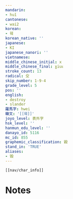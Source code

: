 ```yaml
---
mandarin:
- huǐ
cantonese:
- wai2
korean:
- 훼
korean_native: ''
japanese:
- KI
japanese_nanori: ''
vietnamese:
middle_chinese_initial: x
middle_chinese_final: ɣiuᴇ
stroke_count: 13
radical: 殳
skip_number: 1-9-4
grade_level: 5
pos: ''
english:
- destroy
- slander
羅馬字: hwei
韓文: '[[훼]]'
joyo_level: 表外字
hsk_level: ''
hanmun_edu_level: ''
danayo_id: 5116
mc_id: 855
graphemic_classification: 毇
stand_in: 'TRUE'
aliases:
- 毁
---
```

```meta-bind-embed
[[nav/char_info]]
```

# Notes
